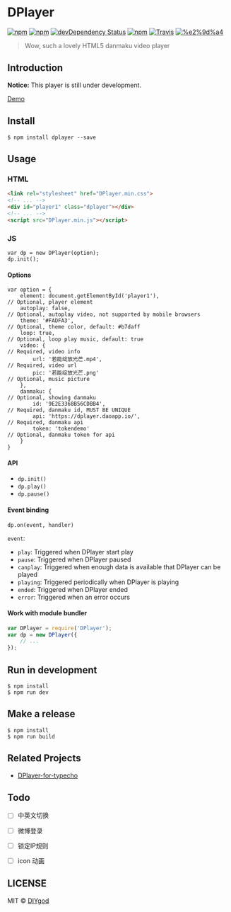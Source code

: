 # DPlayer

[![npm](https://img.shields.io/npm/v/dplayer.svg?style=flat-square)](https://www.npmjs.com/package/dplayer)
[![npm](https://img.shields.io/npm/l/dplayer.svg?style=flat-square)](https://www.npmjs.com/package/dplayer)
[![devDependency Status](https://img.shields.io/david/dev/DIYgod/dplayer.svg?style=flat-square)](https://david-dm.org/DIYgod/DPlayer#info=devDependencies)
[![npm](https://img.shields.io/npm/dt/dplayer.svg?style=flat-square)](https://www.npmjs.com/package/dplayer)
[![Travis](https://img.shields.io/travis/DIYgod/DPlayer.svg?style=flat-square)](https://travis-ci.org/DIYgod/DPlayer)
[![%e2%9d%a4](https://img.shields.io/badge/made%20with-%e2%9d%a4-ff69b4.svg?style=flat-square)](https://www.anotherhome.net/)

> Wow, such a lovely HTML5 danmaku video player

## Introduction

**Notice:** This player is still under development.

[Demo](http://diygod.github.io/DPlayer/demo/)

## Install

```
$ npm install dplayer --save
```

## Usage

### HTML

```HTML
<link rel="stylesheet" href="DPlayer.min.css">
<!-- ... -->
<div id="player1" class="dplayer"></div>
<!-- ... -->
<script src="DPlayer.min.js"></script>
```

### JS

```JS
var dp = new DPlayer(option);
dp.init();
```

#### Options

```JS
var option = {
    element: document.getElementById('player1'),                       // Optional, player element
    autoplay: false,                                                   // Optional, autoplay video, not supported by mobile browsers
    theme: '#FADFA3',                                                  // Optional, theme color, default: #b7daff
    loop: true,                                                        // Optional, loop play music, default: true
    video: {                                                           // Required, video info
        url: '若能绽放光芒.mp4',                                         // Required, video url
        pic: '若能绽放光芒.png'                                          // Optional, music picture
    },
    danmaku: {                                                         // Optional, showing danmaku
        id: '9E2E3368B56CDBB4',                                        // Required, danmaku id, MUST BE UNIQUE
        api: 'https://dplayer.daoapp.io/',                             // Required, danmaku api
        token: 'tokendemo'                                             // Optional, danmaku token for api
    }
}
```

#### API

+ `dp.init()`
+ `dp.play()`
+ `dp.pause()`

#### Event binding

`dp.on(event, handler)`

`event`:
+ `play`: Triggered when DPlayer start play
+ `pause`: Triggered when DPlayer paused
+ `canplay`: Triggered when enough data is available that DPlayer can be played
+ `playing`: Triggered periodically when DPlayer is playing
+ `ended`: Triggered when DPlayer ended
+ `error`: Triggered when an error occurs

#### Work with module bundler

```js
var DPlayer = require('DPlayer');
var dp = new DPlayer({
    // ...
});
```

## Run in development

```
$ npm install
$ npm run dev
```

## Make a release

```
$ npm install
$ npm run build
```

## Related Projects

- [DPlayer-for-typecho](https://github.com/volio/DPlayer-for-typecho)

## Todo

- [ ] 中英文切换

- [ ] 微博登录

- [ ] 锁定IP规则

- [ ] icon 动画

## LICENSE

MIT © [DIYgod](http://github.com/DIYgod)
